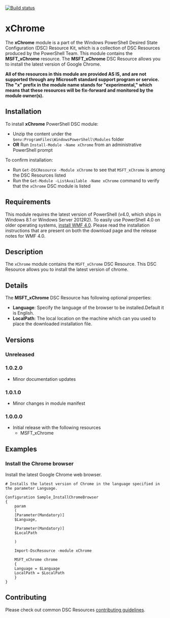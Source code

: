 [![Build status](https://ci.appveyor.com/api/projects/status/gx1p29qa9ug73u0v/branch/master?svg=true)](https://ci.appveyor.com/project/PowerShell/xchrome/branch/master)

# xChrome

The **xChrome** module is a part of the Windows PowerShell Desired State Configuration (DSC) Resource Kit, which is a collection of DSC Resources produced by the PowerShell Team.
This module contains the **MSFT_xChrome** resource.
The **MSFT_xChrome** DSC Resource allows you to install the latest version of Google Chrome.

**All of the resources in this module are provided AS IS, and are not supported through any Microsoft standard support program or service. The "x" prefix in the module name stands for "experimental," which means that these resources will be fix-forward and monitored by the module owner(s).**

## Installation

To install **xChrome** PowerShell DSC module:

*   Unzip the content under the `$env:ProgramFiles\WindowsPowerShell\Modules` folder
*   **OR** Run `Install-Module -Name xChrome` from an administrative PowerShell prompt

To confirm installation:  

*   Run `Get-DSCResource -Module xChrome` to see that `MSFT_xChrome` is among the DSC Resources listed  
*   Run the `Get-Module -ListAvailable -Name xChrome` command to verify that the `xChrome` DSC module is listed

## Requirements

This module requires the latest version of PowerShell (v4.0, which ships in Windows 8.1 or Windows Server 2012R2).
To easily use PowerShell 4.0 on older operating systems, [install WMF 4.0](http://www.microsoft.com/en-us/download/details.aspx?id=40855).
Please read the installation instructions that are present on both the download page and the release notes for WMF 4.0.

## Description

The `xChrome` module contains the `MSFT_xChrome` DSC Resource. This DSC Resource allows you to install the latest version of chrome.

## Details

The **MSFT_xChrome** DSC Resource has following optional properties:

*  **Language**: Specify the language of the browser to be installed.Default it is English.
*  **LocalPath**: The local location on the machine which can you used to place the downloaded installation file.

## Versions

### Unreleased

### 1.0.2.0

* Minor documentation updates

### 1.0.1.0

* Minor changes in module manifest

### 1.0.0.0

*   Initial release with the following resources 
    *   MSFT_xChrome 

## Examples

### Install the Chrome browser

Install the latest Google Chrome web browser.

```
# Installs the latest version of Chrome in the language specified in the parameter Language.

Configuration Sample_InstallChromeBrowser
{
    param
    (
    [Parameter(Mandatory)]
    $Language,
        
    [Parameter(Mandatory)]
    $LocalPath
        
    )
    
    Import-DscResource -module xChrome
    
    MSFT_xChrome chrome
    {
    Language = $Language
    LocalPath = $LocalPath
    }
}
```

## Contributing
Please check out common DSC Resources [contributing guidelines](https://github.com/PowerShell/DscResource.Kit/blob/master/CONTRIBUTING.md).
